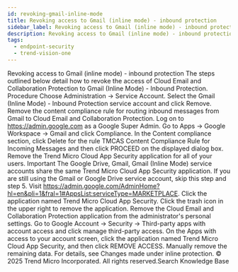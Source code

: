```yaml
---
id: revoking-gmail-inline-mode
title: Revoking access to Gmail (inline mode) - inbound protection
sidebar_label: Revoking access to Gmail (inline mode) - inbound protection
description: Revoking access to Gmail (inline mode) - inbound protection
tags:
  - endpoint-security
  - trend-vision-one
---
```


 Revoking access to Gmail (inline mode) - inbound protection The steps outlined below detail how to revoke the access of Cloud Email and Collaboration Protection to Gmail (Inline Mode) - Inbound Protection. Procedure Choose Administration → Service Account. Select the Gmail (Inline Mode) - Inbound Protection service account and click Remove. Remove the content compliance rule for routing inbound messages from Gmail to Cloud Email and Collaboration Protection. Log on to https://admin.google.com as a Google Super Admin. Go to Apps → Google Workspace → Gmail and click Compliance. In the Content compliance section, click Delete for the rule TMCAS Content Compliance Rule for Incoming Messages and then click PROCEED on the displayed dialog box. Remove the Trend Micro Cloud App Security application for all of your users. Important The Google Drive, Gmail, Gmail (Inline Mode) service accounts share the same Trend Micro Cloud App Security application. If you are still using the Gmail or Google Drive service account, skip this step and step 5. Visit https://admin.google.com/AdminHome?hl=en&pli=1&fral=1#AppsList:serviceType=MARKETPLACE. Click the application named Trend Micro Cloud App Security. Click the trash icon in the upper right to remove the application. Remove the Cloud Email and Collaboration Protection application from the administrator's personal settings. Go to Google Account → Security → Third-party apps with account access and click manage third-party access. On the Apps with access to your account screen, click the application named Trend Micro Cloud App Security, and then click REMOVE ACCESS. Manually remove the remaining data. For details, see Changes made under inline protection. © 2025 Trend Micro Incorporated. All rights reserved.Search Knowledge Base